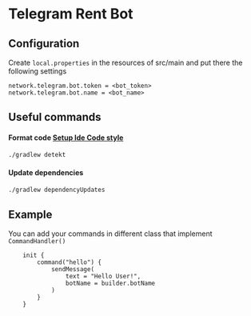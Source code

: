 # Telegram Rent Bot

## Configuration

Create ```local.properties``` in the resources of src/main and put there the following settings

```
network.telegram.bot.token = <bot_token>
network.telegram.bot.name = <bot_name>
```

## Useful commands

#### Format code [Setup Ide Code style](https://github.com/pinterest/ktlint#option-3)
```bash
./gradlew detekt
```

#### Update dependencies
```bash
./gradlew dependencyUpdates
```

## Example

You can add your commands in different class that implement ```CommandHandler()```
```
    init {
        command("hello") {
            sendMessage(
                text = "Hello User!", 
                botName = builder.botName
            )
        }  
    } 
```
